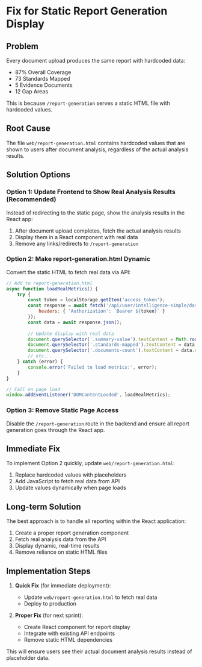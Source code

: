 # Fix for Static Report Generation Display

## Problem
Every document upload produces the same report with hardcoded data:
- 87% Overall Coverage
- 73 Standards Mapped
- 5 Evidence Documents
- 12 Gap Areas

This is because `/report-generation` serves a static HTML file with hardcoded values.

## Root Cause
The file `web/report-generation.html` contains hardcoded values that are shown to users after document analysis, regardless of the actual analysis results.

## Solution Options

### Option 1: Update Frontend to Show Real Analysis Results (Recommended)
Instead of redirecting to the static page, show the analysis results in the React app:

1. After document upload completes, fetch the actual analysis results
2. Display them in a React component with real data
3. Remove any links/redirects to `/report-generation`

### Option 2: Make report-generation.html Dynamic
Convert the static HTML to fetch real data via API:

```javascript
// Add to report-generation.html
async function loadRealMetrics() {
    try {
        const token = localStorage.getItem('access_token');
        const response = await fetch('/api/user/intelligence-simple/dashboard/metrics', {
            headers: { 'Authorization': `Bearer ${token}` }
        });
        const data = await response.json();
        
        // Update display with real data
        document.querySelector('.summary-value').textContent = Math.round(data.compliance_score) + '%';
        document.querySelector('.standards-mapped').textContent = data.standards_mapped;
        document.querySelector('.documents-count').textContent = data.documents_analyzed;
        // etc...
    } catch (error) {
        console.error('Failed to load metrics:', error);
    }
}

// Call on page load
window.addEventListener('DOMContentLoaded', loadRealMetrics);
```

### Option 3: Remove Static Page Access
Disable the `/report-generation` route in the backend and ensure all report generation goes through the React app.

## Immediate Fix

To implement Option 2 quickly, update `web/report-generation.html`:

1. Replace hardcoded values with placeholders
2. Add JavaScript to fetch real data from API
3. Update values dynamically when page loads

## Long-term Solution

The best approach is to handle all reporting within the React application:
1. Create a proper report generation component
2. Fetch real analysis data from the API
3. Display dynamic, real-time results
4. Remove reliance on static HTML files

## Implementation Steps

1. **Quick Fix** (for immediate deployment):
   - Update `web/report-generation.html` to fetch real data
   - Deploy to production

2. **Proper Fix** (for next sprint):
   - Create React component for report display
   - Integrate with existing API endpoints
   - Remove static HTML dependencies

This will ensure users see their actual document analysis results instead of placeholder data.